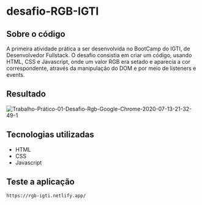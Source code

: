 # desafio-RGB-IGTI
## Sobre o código 
A primeira atividade prática a ser desenvolvida no BootCamp do IGTI, de Desenvolvedor Fullstack. 
O desafio consistia em criar um código, usando HTML, CSS e Javascript, onde um valor RGB era setado e aparecia a cor correspondente, através da manipulação do DOM e por meio de listeners e events.

## Resultado
![Trabalho-Prático-01-Desafio-Rgb-Google-Chrome-2020-07-13-21-32-49-1](https://user-images.githubusercontent.com/39573063/87445945-1174f080-c5cf-11ea-936f-505786ef556a.gif)

## Tecnologias utilizadas
* HTML
* CSS
* Javascript

## Teste a aplicação
`https://rgb-igti.netlify.app/`
